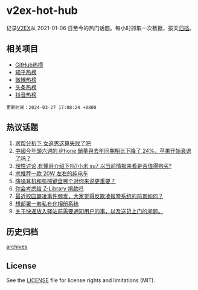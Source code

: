 # v2ex-hot-hub

 记录[V2EX](https://www.v2ex.com/)从 2021-01-06 日至今的热门话题。每小时抓取一次数据，按天[归档](archives)。
 
 ## 相关项目

- [GitHub热榜](https://github.com/lonnyzhang423/github-hot-hub)
- [知乎热榜](https://github.com/lonnyzhang423/zhihu-hot-hub)
- [微博热榜](https://github.com/lonnyzhang423/weibo-hot-hub)
- [头条热榜](https://github.com/lonnyzhang423/toutiao-hot-hub)
- [抖音热榜](https://github.com/lonnyzhang423/douyin-hot-hub)


 `更新时间：2024-03-27 17:08:24 +0800`

## 热议话题

1. [求帮分析下 女追男这算失败了吧](https://www.v2ex.com/t/1027376)
1. [中國今年頭六週的 iPhone 銷量與去年同期相比下降了 24%，苹果开始衰退了吗？](https://www.v2ex.com/t/1027206)
1. [理性讨论,有懂哥介绍下吗?小米 su7 以当前情报来看是否值得购买?](https://www.v2ex.com/t/1027207)
1. [求推荐一款 20W 左右的纯电车](https://www.v2ex.com/t/1027321)
1. [降噪耳机和机械键盘哪个对你来说更重要？](https://www.v2ex.com/t/1027325)
1. [你会考虑给 Z-Library 捐款吗](https://www.v2ex.com/t/1027315)
1. [最近校园霸凌事件频发，大家觉得反欺凌报警系统的前景如何？](https://www.v2ex.com/t/1027332)
1. [想部署一套私有化相册系统](https://www.v2ex.com/t/1027221)
1. [关于快递放入驿站前需要通知用户的事，以及送货上门的问题。](https://www.v2ex.com/t/1027215)

## 历史归档

[archives](archives)

## License

See the [LICENSE](LICENSE) file for license rights and limitations (MIT).
